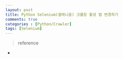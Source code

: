 ```yaml
---
layout: post
title: Python Selenium(셀레니움) 크롬창 활성 탭 변경하기
comments: true
categories : [Python/Crawler]
tags: [Selenium]
---
```





> <subtitle>reference</subtitle>

*


<br><br><br><br><br>
